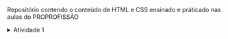 Repositório contendo o conteúdo de HTML e CSS ensinado e práticado nas aulas do PROPROFISSÃO

<details> 
    <summary> Atividade 1</summary>
    - [index.html](https://vitormotanj.github.io/AULAS-HTML-CSS-PROA/Atividade%201/index.html)
</details>
